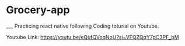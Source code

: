 # Grocery-app

___ Practicing react native following Coding toturial on Youtube.

Youtube Link:
https://youtu.be/eQufQVoqNoU?si=VFQZQqY7pC3PF_bM
